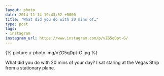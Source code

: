 ```yaml
---
layout: photo
date: 2014-11-14 19:43:52 +0000
title: "What did you do with 20 mins of…"
type: post
tags:
- instagram
instagram_url: https://www.instagram.com/p/vZG5qDpt-G/
---
```


{% picture u-photo img/vZG5qDpt-G.jpg %}

What did you do with 20 mins of your day? I sat staring at the Vegas Strip from a stationary plane.
